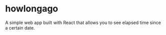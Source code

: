 # howlongago

A simple web app built with React that allows you to see elapsed time since a certain date.